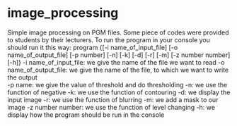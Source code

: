 # image_processing
Simple image processing on PGM files. Some piece of codes were provided to students by their lecturers.
To run the program in your console you should run it this way:
program {[-i name_of_input_file] [-o name_of_output_file] [-p number] [-n] [-k] [-d] [-r] [-m] [-z number number] [-h]}
-i name_of_input_file: we give the name of the file we want to read
-o name_of_output_file: we give the name of the file, to which we want to write the output  
-p name: we give the value of threshold and do thresholding
-n: we use the function of negative
-k: we use the function of contouring
-d: we display the input image
-r: we use the function of blurring
-m: we add a mask to our image
-z number number: we use the function of level changing
-h: we display how the program should be run in the console


